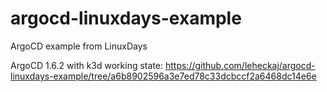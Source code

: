 # argocd-linuxdays-example
ArgoCD example from LinuxDays


ArgoCD  1.6.2 with k3d working state:
https://github.com/leheckaj/argocd-linuxdays-example/tree/a6b8902596a3e7ed78c33dcbccf2a6468dc14e6e

